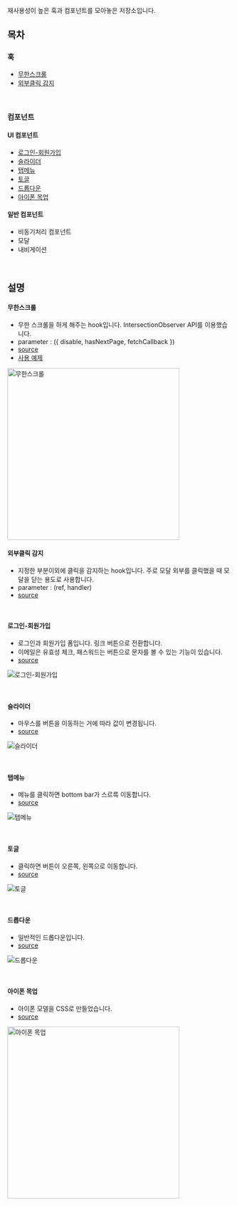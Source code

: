 재사용성이 높은 훅과 컴포넌트를 모아놓은 저장소입니다.

## 목차

### 훅
- [무한스크롤](#무한스크롤)
- [외부클릭 감지](#외부클릭-감지)

<br />

### 컴포넌트

#### UI 컴포넌트
- [로그인-회원가입](#로그인-회원가입)
- [슬라이더](#슬라이더)
- [탭메뉴](#탭메뉴)
- [토글](#토글)
- [드롭다운](#드롭다운)
- [아이폰 목업](#아이폰-목업)

#### 일반 컴포넌트
- 비동기처리 컴포넌트
- 모달
- 내비게이션

<br />

## 설명

#### 무한스크롤
- 무한 스크롤을 하게 해주는 hook입니다. IntersectionObserver API를 이용했습니다.
- parameter : ({ disable, hasNextPage, fetchCallback })
- [source](https://github.com/JunYeop92/common/blob/main/src/hooks/useInfiniteScroll.tsx)
- [사용 예제](https://github.com/JunYeop92/common/blob/main/src/pages/InfiniteScrollPage/MovieList/MovieList.tsx)

<img width="386" alt="무한스크롤" src="https://user-images.githubusercontent.com/41728258/175864995-8448128a-e162-48ac-a046-381fc327dec9.gif">

<br />

#### 외부클릭 감지
- 지정한 부분이외에 클릭을 감지하는 hook입니다. 주로 모달 외부를 클릭했을 때 모달을 닫는 용도로 사용합니다.
- parameter : (ref, handler)
- [source](https://github.com/JunYeop92/common/blob/main/src/hooks/useOnClickOutside.tsx)

<br />

#### 로그인-회원가입
- 로그인과 회원가입 폼입니다. 링크 버튼으로 전환합니다.
- 이메일은 유효성 체크, 패스워드는 버튼으로 문자를 볼 수 있는 기능이 있습니다.
- [source](https://github.com/JunYeop92/common/blob/main/src/components/LoginForm/LoginForm.tsx)

![로그인-회원가입](https://user-images.githubusercontent.com/41728258/175844166-c3f985a0-8c36-484b-951f-d4cdf95fdb8b.gif)

<br />

#### 슬라이더
- 마우스를 버튼을 이동하는 거에 따라 값이 변경됩니다.
- [source](https://github.com/JunYeop92/common/blob/main/src/components/Slider/Slider.tsx)

![슬라이더](https://user-images.githubusercontent.com/41728258/175844172-02b4efe1-c5ca-4744-8d4a-4ad66de47f9a.gif)

<br />

#### 탭메뉴
- 메뉴를 클릭하면 bottom bar가 스르륵 이동합니다.
- [source](https://github.com/JunYeop92/common/blob/main/src/components/TabMenu/TabMenu.tsx)

![탭메뉴](https://user-images.githubusercontent.com/41728258/175844175-95c95f4c-211c-4730-91c5-5b47aed06b9a.gif)

<br />

#### 토글
- 클릭하면 버튼이 오른쪽, 왼쪽으로 이동합니다.
- [source](https://github.com/JunYeop92/common/blob/main/src/components/Toggle/Toggle.tsx)

![토글](https://user-images.githubusercontent.com/41728258/175844180-ebcf1ad0-b2aa-4897-afac-b0be6022b07c.gif)

<br />

#### 드롭다운
- 일반적인 드롭다운입니다.
- [source](https://github.com/JunYeop92/common/blob/main/src/components/Dropdown/Dropdown.tsx)

![드롭다운](https://user-images.githubusercontent.com/41728258/175844181-086049aa-e133-4f77-9b8d-2b0d6c4ebf18.gif)

<br />

#### 아이폰 목업
- 아이폰 모델을 CSS로 만들었습니다.
- [source](https://github.com/JunYeop92/common/blob/main/src/components/IphoneModel/IphoneModel.tsx)

<img width="386" alt="아이폰 목업" src="https://user-images.githubusercontent.com/41728258/175844534-9a9783c7-d1b2-43ff-8f77-94c9dc166488.PNG">
